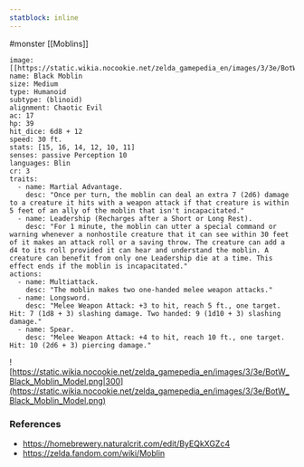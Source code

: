 ```yaml
---
statblock: inline
---
```

 #monster [[Moblins]]

```statblock
image: [[https://static.wikia.nocookie.net/zelda_gamepedia_en/images/3/3e/BotW_Black_Moblin_Model.png]]
name: Black Moblin
size: Medium
type: Humanoid
subtype: (blinoid)
alignment: Chaotic Evil
ac: 17
hp: 39
hit_dice: 6d8 + 12
speed: 30 ft.
stats: [15, 16, 14, 12, 10, 11]
senses: passive Perception 10
languages: Blin
cr: 3
traits:
  - name: Martial Advantage.
    desc: "Once per turn, the moblin can deal an extra 7 (2d6) damage to a creature it hits with a weapon attack if that creature is within 5 feet of an ally of the moblin that isn't incapacitated."
  - name: Leadership (Recharges after a Short or Long Rest).
    desc: "For 1 minute, the moblin can utter a special command or warning whenever a nonhostile creature that it can see within 30 feet of it makes an attack roll or a saving throw. The creature can add a d4 to its roll provided it can hear and understand the moblin. A creature can benefit from only one Leadership die at a time. This effect ends if the moblin is incapacitated."
actions:
  - name: Multiattack.
    desc: "The moblin makes two one-handed melee weapon attacks."
  - name: Longsword.
    desc: "Melee Weapon Attack: +3 to hit, reach 5 ft., one target. Hit: 7 (1d8 + 3) slashing damage. Two handed: 9 (1d10 + 3) slashing damage."
  - name: Spear.
    desc: "Melee Weapon Attack: +4 to hit, reach 10 ft., one target. Hit: 10 (2d6 + 3) piercing damage."
```

![https://static.wikia.nocookie.net/zelda_gamepedia_en/images/3/3e/BotW_Black_Moblin_Model.png|300](https://static.wikia.nocookie.net/zelda_gamepedia_en/images/3/3e/BotW_Black_Moblin_Model.png)

### References

* https://homebrewery.naturalcrit.com/edit/ByEQkXGZc4
* https://zelda.fandom.com/wiki/Moblin